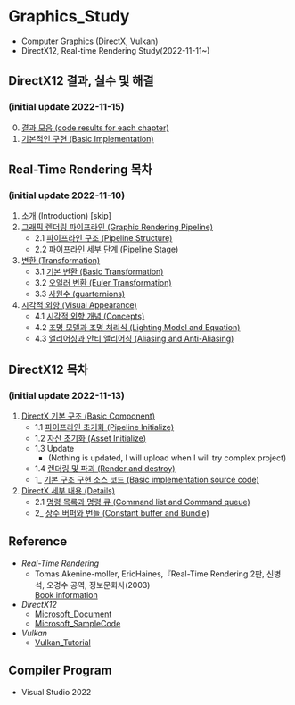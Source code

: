 # Graphics_Study
- Computer Graphics (DirectX, Vulkan)
- DirectX12, Real-time Rendering Study(2022-11-11~)

## DirectX12 결과, 실수 및 해결
### (initial update 2022-11-15)
0. [결과 모음 (code results for each chapter)](https://github.com/mKangSH/Graphics_Study/blob/main/DirectX/README.md)
1. [기본적인 구현 (Basic Implementation)](https://github.com/mKangSH/Graphics_Study/tree/main/DirectX/Result%20and%20Error/1.%20Basic%20Implementation)

## Real-Time Rendering 목차
### (initial update 2022-11-10)
1. 소개 (Introduction) [skip]
2. [그래픽 렌더링 파이프라인 (Graphic Rendering Pipeline)](https://github.com/mKangSH/Graphics_Study/tree/main/Real-Time%20Rendering)
    - 2.1 [파이프라인 구조 (Pipeline Structure)](https://github.com/mKangSH/Graphics_Study/blob/main/Real-Time%20Rendering/2.%20Graphic%20Rendering%20Pipeline/1.%20Pipline%20Structure.md)
    - 2.2 [파이프라인 세부 단계 (Pipeline Stage)](https://github.com/mKangSH/Graphics_Study/blob/main/Real-Time%20Rendering/2.%20Graphic%20Rendering%20Pipeline/2.%20Pipeline%20Stage.md)
3. [변환 (Transformation)](https://github.com/mKangSH/Graphics_Study/tree/main/Real-Time%20Rendering/3.%20Transformation)
    - 3.1 [기본 변환 (Basic Transformation)](https://github.com/mKangSH/Graphics_Study/blob/main/Real-Time%20Rendering/3.%20Transformation/1.%20Basic%20Transformation.md)
    - 3.2 [오일러 변환 (Euler Transformation)](https://github.com/mKangSH/Graphics_Study/blob/main/Real-Time%20Rendering/3.%20Transformation/2.%20Euler%20Transformation.md)
    - 3.3 [사원수 (quarternions)](https://github.com/mKangSH/Graphics_Study/blob/main/Real-Time%20Rendering/3.%20Transformation/3.%20Quarternions.md)
4. [시각적 외향 (Visual Appearance)](https://github.com/mKangSH/Graphics_Study/tree/main/Real-Time%20Rendering/4.%20Visual%20Appearance)
    - 4.1 [시각적 외향 개념 (Concepts)](https://github.com/mKangSH/Graphics_Study/blob/main/Real-Time%20Rendering/4.%20Visual%20Appearance/4.1%20Visual%20Appearance.md)
    - 4.2 [조명 모델과 조명 처리식 (Lighting Model and Equation)](https://github.com/mKangSH/Graphics_Study/blob/main/Real-Time%20Rendering/4.%20Visual%20Appearance/4.2%20Lighting%20Model%20and%20Equation.md)
    - 4.3 [앨리어싱과 안티 앨리어싱 (Aliasing and Anti-Aliasing)](https://github.com/mKangSH/Graphics_Study/blob/main/Real-Time%20Rendering/4.%20Visual%20Appearance/4.3%20Aliasing%20and%20Anti-aliasing.md)   
    
## DirectX12 목차
### (initial update 2022-11-13)
1. [DirectX 기본 구조 (Basic Component)](https://github.com/mKangSH/Graphics_Study/tree/main/DirectX/1.%20DirectX%20Basic%20Component)
    - 1.1 [파이프라인 초기화 (Pipeline Initialize)](https://github.com/mKangSH/Graphics_Study/blob/main/DirectX/1.%20DirectX%20Basic%20Component/1.%20Pipeline%20Initialize.md)
    - 1.2 [자산 초기화 (Asset Initialize)](https://github.com/mKangSH/Graphics_Study/blob/main/DirectX/1.%20DirectX%20Basic%20Component/2.%20Asset%20Initialize.md)
    - 1.3 Update 
        - (Nothing is updated, I will upload when I will try complex project)
    - 1.4 [렌더링 및 파괴 (Render and destroy)](https://github.com/mKangSH/Graphics_Study/blob/main/DirectX/1.%20DirectX%20Basic%20Component/4.%20Render%20and%20Destroy.md)
    - 1_ [기본 구조 구현 소스 코드 (Basic implementation source code)](https://github.com/mKangSH/Graphics_Study/tree/main/DirectX/1_DirectX%20Basic%20Implementation)
2. [DirectX 세부 내용 (Details)](https://github.com/mKangSH/Graphics_Study/blob/main/DirectX/2.%20DirectX%20Details)
    - 2.1 [명령 목록과 명령 큐 (Command list and Command queue)](https://github.com/mKangSH/Graphics_Study/blob/main/DirectX/2.%20DirectX%20Details/1.%20Command%20list%20and%20Command%20queue.md)
    - 2_ [상수 버퍼와 번들 (Constant buffer and Bundle)](https://github.com/mKangSH/Graphics_Study/tree/main/DirectX/2_%20DirectX%20Constant%20Buffer%20and%20Bundle)

## Reference
- _Real-Time Rendering_    
    - Tomas Akenine-moller, EricHaines,『Real-Time Rendering 2판, 신병석, 오경수 공역, 정보문화사(2003)   
[Book information](https://www.aladin.co.kr/shop/wproduct.aspx?ItemId=440471) 
- _DirectX12_   
    - [Microsoft_Document](https://learn.microsoft.com/ko-kr/windows/win32/direct3d12/directx-12-programming-guide)   
    - [Microsoft_SampleCode](https://github.com/Microsoft/DirectX-Graphics-Samples)
- _Vulkan_   
    - [Vulkan_Tutorial](https://vulkan-tutorial.com/)

## Compiler Program
- Visual Studio 2022
